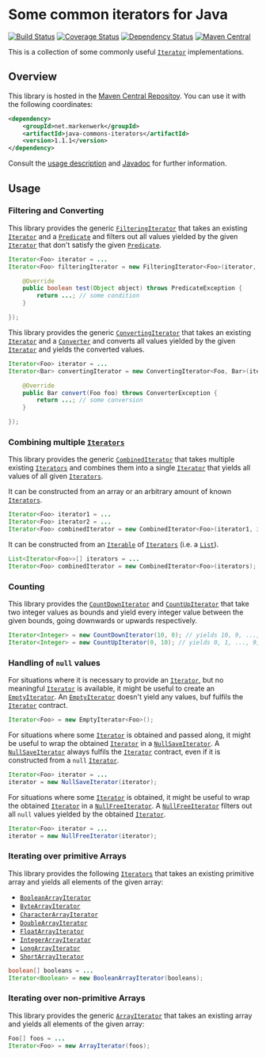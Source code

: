 # Some common iterators for Java

[![Build Status](https://travis-ci.org/markenwerk/java-commons-iterators.svg?branch=master)](https://travis-ci.org/markenwerk/java-commons-iterators)
[![Coverage Status](https://coveralls.io/repos/markenwerk/java-commons-iterators/badge.svg?branch=master&service=github)](https://coveralls.io/github/markenwerk/java-commons-iterators?branch=master)
[![Dependency Status](https://www.versioneye.com/user/projects/56323f1636d0ab0016001bc4/badge.svg)](https://www.versioneye.com/user/projects/56323f1636d0ab0016001bc4)
[![Maven Central](https://maven-badges.herokuapp.com/maven-central/net.markenwerk/commons-iterators/badge.svg)](https://maven-badges.herokuapp.com/maven-central/net.markenwerk/commons-iterators)

This is a collection of some commonly useful [`Iterator`][Iterator] implementations.

## Overview

This library is hosted in the [Maven Central Repositoy](http://search.maven.org/#artifactdetails|net.markenwerk|java-commons-iterators|1.1.1|jar). You can use it with the following coordinates:

```xml
<dependency>
	<groupId>net.markenwerk</groupId>
	<artifactId>java-commons-iterators</artifactId>
	<version>1.1.1</version>
</dependency>
```

Consult the [usage description](#usage) and [Javadoc](http://markenwerk.github.io/java-commons-iterators/javadoc/1.1.1/index.html) for further information.

## Usage

### Filtering and Converting

This library provides the generic [`FilteringIterator`][FilteringIterator] that takes an existing [`Iterator`][Iterator] and a [`Predicate`][Predicate] and filters out all values yielded by the given [`Iterator`][Iterator] that don't satisfy the given [`Predicate`][Predicate].

```java
Iterator<Foo> iterator = ...
Iterator<Foo> filteringIterator = new FilteringIterator<Foo>(iterator, new Predicate<Foo>(){

	@Override
	public boolean test(Object object) throws PredicateException {
		return ...; // some condition
	}

});
```

This library provides the generic [`ConvertingIterator`][ConvertingIterator] that takes an existing [`Iterator`][Iterator] and a [`Converter`][Converter] and converts all values yielded by the given [`Iterator`][Iterator] and yields the converted values. 

```java
Iterator<Foo> iterator = ...
Iterator<Bar> convertingIterator = new ConvertingIterator<Foo, Bar>(iterator, new Converter<Foo, Bar>(){

	@Override
	public Bar convert(Foo foo) throws ConverterException {
		return ...; // some conversion
	}

});
```

### Combining multiple [`Iterators`][Iterator]

This library provides the generic [`CombinedIterator`][CombinedIterator] that takes multiple existing [`Iterators`][Iterator] and combines them into a single [`Iterator`][Iterator] that yields all values of all given [`Iterators`][Iterator].

It can be constructed from an array or an arbitrary amount of known [`Iterators`][Iterator].

```java
Iterator<Foo> iterator1 = ...
Iterator<Foo> iterator2 = ...
Iterator<Foo> combinedIterator = new CombinedIterator<Foo>(iterator1, iterator2);
```

It can be constructed from an [`Iterable`][Iterable] of [`Iterators`][Iterator] (i.e. a [`List`][List]).

```java
List<Iterator<Foo>>[] iterators = ...
Iterator<Foo> combinedIterator = new CombinedIterator<Foo>(iterators);
```

### Counting

This library provides the [`CountDownIterator`][CountDownIterator] and [`CountUpIterator`][CountUpIterator] that take two integer values as bounds and yield every integer value between the given bounds, going downwards or upwards respectively.

```java
Iterator<Integer> = new CountDownIterator(10, 0); // yields 10, 9, ..., 1, 0
Iterator<Integer> = new CountUpIterator(0, 10); // yields 0, 1, ..., 9, 10
```

### Handling of `null` values

For situations where it is necessary to provide an [`Iterator`][Iterator], but no meaningful [`Iterator`][Iterator] is available, it might be useful to create an [`EmptyIterator`][EmptyIterator]. An [`EmptyIterator`][EmptyIterator] doesn't yield any values, buf fulfils the [`Iterator`][Iterator] contract.

```java
Iterator<Foo> = new EmptyIterator<Foo>();
```

For situations where some [`Iterator`][Iterator] is obtained and passed along, it might be useful to wrap the obtained [`Iterator`][Iterator] in a [`NullSaveIterator`][NullSaveIterator]. A [`NullSaveIterator`][NullSaveIterator] always fulfils the [`Iterator`][Iterator] contract, even if it is constructed from a `null` [`Iterator`][Iterator].

```java
Iterator<Foo> iterator = ...
iterator = new NullSaveIterator(iterator);
```

For situations where some [`Iterator`][Iterator] is obtained, it might be useful to wrap the obtained [`Iterator`][Iterator] in a [`NullFreeIterator`][NullFreeIterator]. A [`NullFreeIterator`][NullFreeIterator] filters out all `null` values yielded by the obtained [`Iterator`][Iterator].

```java
Iterator<Foo> iterator = ...
iterator = new NullFreeIterator(iterator);
```

### Iterating over primitive Arrays

This library provides the following [`Iterators`][Iterator] that takes an existing primitive array and yields all elements of the given array:

- [`BooleanArrayIterator`][BooleanArrayIterator]
- [`ByteArrayIterator`][ByteArrayIterator]
- [`CharacterArrayIterator`][CharacterArrayIterator]
- [`DoubleArrayIterator`][DoubleArrayIterator]
- [`FloatArrayIterator`][FloatArrayIterator]
- [`IntegerArrayIterator`][IntegerArrayIterator]
- [`LongArrayIterator`][LongArrayIterator]
- [`ShortArrayIterator`][ShortArrayIterator]

```java
boolean[] booleans = ...
Iterator<Boolean> = new BooleanArrayIterator(booleans);
```

### Iterating over non-primitive Arrays

This library provides the generic [`ArrayIterator`][ArrayIterator] that takes an existing array and yields all elements of the given array:

```java
Foo[] foos = ...
Iterator<Foo> = new ArrayIterator(foos);
```


[ArrayIterator]: http://markenwerk.github.io/java-commons-iterators/javadoc/1.1.1/index.html?net/markenwerk/commons/iterators/ArrayIterator.html
[BooleanArrayIterator]: http://markenwerk.github.io/java-commons-iterators/javadoc/1.1.1/index.html?net/markenwerk/commons/iterators/BooleanArrayIterator.html
[ByteArrayIterator]: http://markenwerk.github.io/java-commons-iterators/javadoc/1.1.1/index.html?net/markenwerk/commons/iterators/ByteArrayIterator.html
[CharacterArrayIterator]: http://markenwerk.github.io/java-commons-iterators/javadoc/1.1.1/index.html?net/markenwerk/commons/iterators/CharacterArrayIterator.html
[CombinedIterator]: http://markenwerk.github.io/java-commons-iterators/javadoc/1.1.1/index.html?net/markenwerk/commons/iterators/CombinedIterator.html
[ConvertingIterator]: http://markenwerk.github.io/java-commons-iterators/javadoc/1.1.1/index.html?net/markenwerk/commons/iterators/ConvertingIterator.html
[CountDownIterator]: http://markenwerk.github.io/java-commons-iterators/javadoc/1.1.1/index.html?net/markenwerk/commons/iterators/CountDownIterator.html
[CountUpIterator]: http://markenwerk.github.io/java-commons-iterators/javadoc/1.1.1/index.html?net/markenwerk/commons/iterators/CountUpIterator.html
[DoubleArrayIterator]: http://markenwerk.github.io/java-commons-iterators/javadoc/1.1.1/index.html?net/markenwerk/commons/iterators/DoubleArrayIterator.html
[EmptyIterator]: http://markenwerk.github.io/java-commons-iterators/javadoc/1.1.1/index.html?net/markenwerk/commons/iterators/EmptyIterator.html
[FilteringIterator]: http://markenwerk.github.io/java-commons-iterators/javadoc/1.1.1/index.html?net/markenwerk/commons/iterators/FilteringIterator.html
[FloatArrayIterator]: http://markenwerk.github.io/java-commons-iterators/javadoc/1.1.1/index.html?net/markenwerk/commons/iterators/FloatArrayIterator.html
[IntegerArrayIterator]: http://markenwerk.github.io/java-commons-iterators/javadoc/1.1.1/index.html?net/markenwerk/commons/iterators/IntegerArrayIterator.html
[LongArrayIterator]: http://markenwerk.github.io/java-commons-iterators/javadoc/1.1.1/index.html?net/markenwerk/commons/iterators/LongArrayIterator.html
[NullFreeIterator]: http://markenwerk.github.io/java-commons-iterators/javadoc/1.1.1/index.html?net/markenwerk/commons/iterators/NullFreeIterator.html
[NullSaveIterator]: http://markenwerk.github.io/java-commons-iterators/javadoc/1.1.1/index.html?net/markenwerk/commons/iterators/NullSaveIterator.html
[ShortArrayIterator]: http://markenwerk.github.io/java-commons-iterators/javadoc/1.1.1/index.html?net/markenwerk/commons/iterators/ShortArrayIterator.html

[Converter]: http://markenwerk.github.io/java-commons-interfaces/javadoc/1.1.1/index.html?net/markenwerk/commons/interfaces/Converter.html
[Predicate]: http://markenwerk.github.io/java-commons-interfaces/javadoc/1.1.1/index.html?net/markenwerk/commons/interfaces/Predicate.html

[Iterable]: http://docs.oracle.com/javase/6/docs/api/index.html?java/lang/Iterable.html
[Iterator]: http://docs.oracle.com/javase/6/docs/api/index.html?java/util/Iterator.html
[List]: http://docs.oracle.com/javase/6/docs/api/index.html?java/util/List.html
